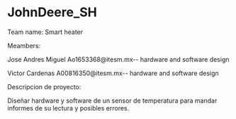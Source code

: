 # JohnDeere_SH

Team name: Smart heater

Meambers:

Jose Andres Miguel Ao1653368@itesm.mx-- hardware and software design 

Victor Cardenas    A00816350@itesm.mx-- hardware and software design

Descripcion de proyecto:

Diseñar hardware y software de un sensor de temperatura para mandar informes de su lectura y posibles errores.
